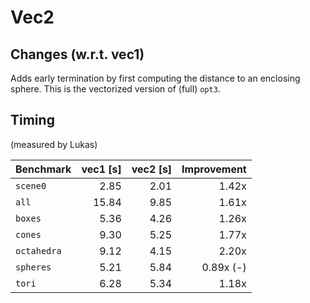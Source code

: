 # Vec2

## Changes (w.r.t. vec1)

Adds early termination by first computing the distance to an enclosing sphere. This is the vectorized version of (full) `opt3`.

## Timing

(measured by Lukas)

| Benchmark  | vec1 [s] | vec2 [s] | Improvement |
|------------|------:|------:|---------------:|
|`scene0`    |  2.85 |  2.01 | 1.42x |
|`all`       | 15.84 |  9.85 | 1.61x |
|`boxes`     |  5.36 |  4.26 | 1.26x |
|`cones`     |  9.30 |  5.25 | 1.77x |
|`octahedra` |  9.12 |  4.15 | 2.20x |
|`spheres`   |  5.21 |  5.84 | 0.89x (-) |
|`tori`      |  6.28 |  5.34 | 1.18x |
